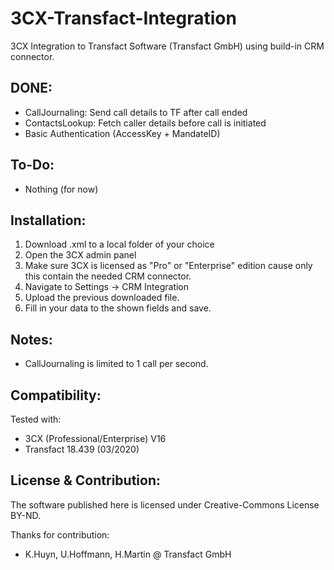 # 3CX-Transfact-Integration
3CX Integration to Transfact Software (Transfact GmbH) using build-in CRM connector.


DONE:
-----
- CallJournaling: Send call details to TF after call ended
- ContactsLookup: Fetch caller details before call is initiated
- Basic Authentication (AccessKey + MandateID)

To-Do:
---------
- Nothing (for now)

Installation:
---------
1. Download .xml to a local folder of your choice
2. Open the 3CX admin panel
3. Make sure 3CX is licensed as "Pro" or "Enterprise" edition cause only this contain the needed CRM connector.
4. Navigate to Settings -> CRM Integration
5. Upload the previous downloaded file.
6. Fill in your data to the shown fields and save.

Notes:
---------
- CallJournaling is limited to 1 call per second.

Compatibility:
---------
Tested with:
- 3CX (Professional/Enterprise) V16
- Transfact 18.439 (03/2020)

License & Contribution:
---------
The software published here is licensed under Creative-Commons License BY-ND. 

Thanks for contribution:
- K.Huyn, U.Hoffmann, H.Martin @ Transfact GmbH
